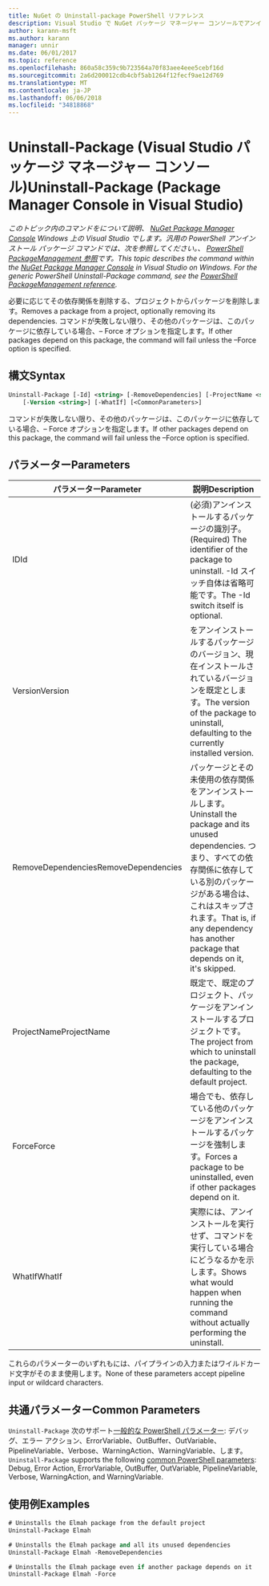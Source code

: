 ```yaml
---
title: NuGet の Uninstall-package PowerShell リファレンス
description: Visual Studio で NuGet パッケージ マネージャー コンソールでアンインストール パッケージの PowerShell コマンドのリファレンスです。
author: karann-msft
ms.author: karann
manager: unnir
ms.date: 06/01/2017
ms.topic: reference
ms.openlocfilehash: 860a58c359c9b723564a70f83aee4eee5cebf16d
ms.sourcegitcommit: 2a6d200012cdb4cbf5ab1264f12fecf9ae12d769
ms.translationtype: MT
ms.contentlocale: ja-JP
ms.lasthandoff: 06/06/2018
ms.locfileid: "34818868"
---
```

# <a name="uninstall-package-package-manager-console-in-visual-studio"></a><span data-ttu-id="6b7be-103">Uninstall-Package (Visual Studio パッケージ マネージャー コンソール)</span><span class="sxs-lookup"><span data-stu-id="6b7be-103">Uninstall-Package (Package Manager Console in Visual Studio)</span></span>

<span data-ttu-id="6b7be-104">*このトピック内のコマンドをについて説明、 [NuGet Package Manager Console](package-manager-console.md) Windows 上の Visual Studio でします。汎用の PowerShell アンインストール パッケージ コマンドでは、次を参照してください。、 [PowerShell PackageManagement 参照](/powershell/module/packagemanagement/?view=powershell-6)です。*</span><span class="sxs-lookup"><span data-stu-id="6b7be-104">*This topic describes the command within the [NuGet Package Manager Console](package-manager-console.md) in Visual Studio on Windows. For the generic PowerShell Uninstall-Package command, see the [PowerShell PackageManagement reference](/powershell/module/packagemanagement/?view=powershell-6).*</span></span>

<span data-ttu-id="6b7be-105">必要に応じてその依存関係を削除する、プロジェクトからパッケージを削除します。</span><span class="sxs-lookup"><span data-stu-id="6b7be-105">Removes a package from a project, optionally removing its dependencies.</span></span> <span data-ttu-id="6b7be-106">コマンドが失敗しない限り、その他のパッケージは、このパッケージに依存している場合、– Force オプションを指定します。</span><span class="sxs-lookup"><span data-stu-id="6b7be-106">If other packages depend on this package, the command will fail unless the –Force option is specified.</span></span>

## <a name="syntax"></a><span data-ttu-id="6b7be-107">構文</span><span class="sxs-lookup"><span data-stu-id="6b7be-107">Syntax</span></span>

```ps
Uninstall-Package [-Id] <string> [-RemoveDependencies] [-ProjectName <string>] [-Force]
    [-Version <string>] [-WhatIf] [<CommonParameters>]
```

<span data-ttu-id="6b7be-108">コマンドが失敗しない限り、その他のパッケージは、このパッケージに依存している場合、– Force オプションを指定します。</span><span class="sxs-lookup"><span data-stu-id="6b7be-108">If other packages depend on this package, the command will fail unless the –Force option is specified.</span></span>

## <a name="parameters"></a><span data-ttu-id="6b7be-109">パラメーター</span><span class="sxs-lookup"><span data-stu-id="6b7be-109">Parameters</span></span>

| <span data-ttu-id="6b7be-110">パラメーター</span><span class="sxs-lookup"><span data-stu-id="6b7be-110">Parameter</span></span> | <span data-ttu-id="6b7be-111">説明</span><span class="sxs-lookup"><span data-stu-id="6b7be-111">Description</span></span> |
| --- | --- |
| <span data-ttu-id="6b7be-112">ID</span><span class="sxs-lookup"><span data-stu-id="6b7be-112">Id</span></span> | <span data-ttu-id="6b7be-113">(必須)アンインストールするパッケージの識別子。</span><span class="sxs-lookup"><span data-stu-id="6b7be-113">(Required) The identifier of the package to uninstall.</span></span> <span data-ttu-id="6b7be-114">-Id スイッチ自体は省略可能です。</span><span class="sxs-lookup"><span data-stu-id="6b7be-114">The -Id switch itself is optional.</span></span> |
| <span data-ttu-id="6b7be-115">Version</span><span class="sxs-lookup"><span data-stu-id="6b7be-115">Version</span></span> | <span data-ttu-id="6b7be-116">をアンインストールするパッケージのバージョン、現在インストールされているバージョンを既定とします。</span><span class="sxs-lookup"><span data-stu-id="6b7be-116">The version of the package to uninstall, defaulting to the currently installed version.</span></span> |
| <span data-ttu-id="6b7be-117">RemoveDependencies</span><span class="sxs-lookup"><span data-stu-id="6b7be-117">RemoveDependencies</span></span> | <span data-ttu-id="6b7be-118">パッケージとその未使用の依存関係をアンインストールします。</span><span class="sxs-lookup"><span data-stu-id="6b7be-118">Uninstall the package and its unused dependencies.</span></span> <span data-ttu-id="6b7be-119">つまり、すべての依存関係に依存している別のパッケージがある場合は、これはスキップされます。</span><span class="sxs-lookup"><span data-stu-id="6b7be-119">That is, if any dependency has another package that depends on it, it's skipped.</span></span> |
| <span data-ttu-id="6b7be-120">ProjectName</span><span class="sxs-lookup"><span data-stu-id="6b7be-120">ProjectName</span></span> | <span data-ttu-id="6b7be-121">既定で、既定のプロジェクト、パッケージをアンインストールするプロジェクトです。</span><span class="sxs-lookup"><span data-stu-id="6b7be-121">The project from which to uninstall the package, defaulting to the default project.</span></span> |
| <span data-ttu-id="6b7be-122">Force</span><span class="sxs-lookup"><span data-stu-id="6b7be-122">Force</span></span> | <span data-ttu-id="6b7be-123">場合でも、依存している他のパッケージをアンインストールするパッケージを強制します。</span><span class="sxs-lookup"><span data-stu-id="6b7be-123">Forces a package to be uninstalled, even if other packages depend on it.</span></span> |
| <span data-ttu-id="6b7be-124">WhatIf</span><span class="sxs-lookup"><span data-stu-id="6b7be-124">WhatIf</span></span> | <span data-ttu-id="6b7be-125">実際には、アンインストールを実行せず、コマンドを実行している場合にどうなるかを示します。</span><span class="sxs-lookup"><span data-stu-id="6b7be-125">Shows what would happen when running the command without actually performing the uninstall.</span></span> |

<span data-ttu-id="6b7be-126">これらのパラメーターのいずれもには、パイプラインの入力またはワイルドカード文字がそのまま使用します。</span><span class="sxs-lookup"><span data-stu-id="6b7be-126">None of these parameters accept pipeline input or wildcard characters.</span></span>

## <a name="common-parameters"></a><span data-ttu-id="6b7be-127">共通パラメーター</span><span class="sxs-lookup"><span data-stu-id="6b7be-127">Common Parameters</span></span>

<span data-ttu-id="6b7be-128">`Uninstall-Package` 次のサポート[一般的な PowerShell パラメーター](http://go.microsoft.com/fwlink/?LinkID=113216): デバッグ、エラー アクション、ErrorVariable、OutBuffer、OutVariable、PipelineVariable、Verbose、WarningAction、WarningVariable、します。</span><span class="sxs-lookup"><span data-stu-id="6b7be-128">`Uninstall-Package` supports the following [common PowerShell parameters](http://go.microsoft.com/fwlink/?LinkID=113216): Debug, Error Action, ErrorVariable, OutBuffer, OutVariable, PipelineVariable, Verbose, WarningAction, and WarningVariable.</span></span>

## <a name="examples"></a><span data-ttu-id="6b7be-129">使用例</span><span class="sxs-lookup"><span data-stu-id="6b7be-129">Examples</span></span>

```ps
# Uninstalls the Elmah package from the default project
Uninstall-Package Elmah

# Uninstalls the Elmah package and all its unused dependencies
Uninstall-Package Elmah -RemoveDependencies 

# Uninstalls the Elmah package even if another package depends on it
Uninstall-Package Elmah -Force
```
